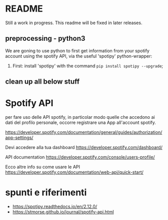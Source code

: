 # README

Still a work in progress. This readme will be fixed in later releases.

## preprocessing - python3

We are goning to use python to first get information from your spotify account using the spotify API, via
the useful 'spotipy' python-wrapper:

1. First: install 'spotipy' with the command `pip install spotipy --upgrade`;




## clean up all below stuff

# Spotify API

per fare uso delle API spotify, in particolar modo quelle che accedono ai dati del profilo personale, occorre registrare una App all'account spotify.

https://developer.spotify.com/documentation/general/guides/authorization/app-settings/

Devi accedere alla tua dashboard
https://developer.spotify.com/dashboard/



API documentation
https://developer.spotify.com/console/users-profile/

Ecco altre info su come usare le API
https://developer.spotify.com/documentation/web-api/quick-start/


# spunti e riferimenti
* https://spotipy.readthedocs.io/en/2.12.0/
* https://stmorse.github.io/journal/spotify-api.html
